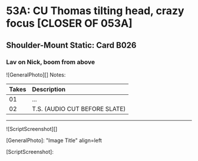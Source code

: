 # 53A: CU Thomas tilting head, crazy focus [CLOSER OF 053A]

## Shoulder-Mount Static: Card B026

### Lav on Nick, boom from above

![GeneralPhoto][]
Notes: 

| Takes | Description |
|:---|:----|
| 01 | ... |
| 02 | T.S. (AUDIO CUT BEFORE SLATE) |

----

![ScriptScreenshot][]


[GeneralPhoto]:  "Image Title" align=left

[ScriptScreenshot]: 
